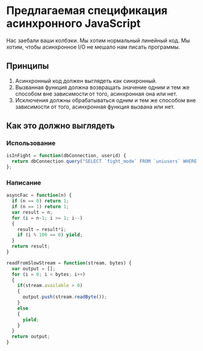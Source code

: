 # Предлагаемая спецификация асинхронного JavaScript

Нас заебали ваши колбэки. Мы хотим нормальный линейный код. Мы хотим, чтобы асинхронное I/O не мешало нам писать программы.

## Принципы

1. Асинхронный код должен выглядеть как синхронный.
2. Вызванная функция должна возвращать значение одним и тем же способом вне зависимости от того, асинхронная она или нет.
3. Исключения должны обрабатываться одним и тем же способом вне зависимости от того, асинхронная функция вызвана или нет.

## Как это должно выглядеть

### Использование

```javascript
isInFight = function(dbConnection, userid) {
  return dbConnection.query("SELECT `fight_mode` FROM `uniusers` WHERE `id` = ?", [userid]);
};
```

### Написание

```javascript
asyncFac = function(n) {
  if (n == 0) return 1;
  if (n == 1) return 1;
  var result = n;
  for (i = n-1; i >= 1; i--)
  {
    result = result*i;
    if (i % 100 == 0) yield;
  }
  return result;
}
```

```javascript
readFromSlowStream = function(stream, bytes) {
  var output = [];
  for (i = 0; i < bytes; i++)
  {
    if(stream.available > 0)
    {
      output.push(stream.readByte());
    }
    else
    {
      yield;
    }
  }
  return output;
}
```
